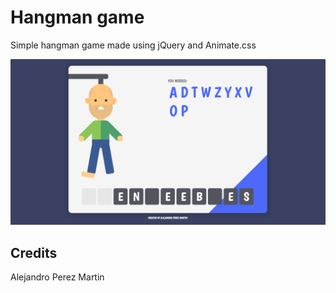 
# Hangman game

Simple hangman game made using jQuery and Animate.css

![Screenshot](https://github.com/AlejandroPerezMartin/hangman/blob/master/screenshot.png?raw=true)

## Credits

Alejandro Perez Martin
